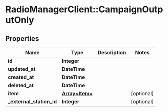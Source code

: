# RadioManagerClient::CampaignOutputOnly

## Properties
Name | Type | Description | Notes
------------ | ------------- | ------------- | -------------
**id** | **Integer** |  | 
**updated_at** | **DateTime** |  | 
**created_at** | **DateTime** |  | 
**deleted_at** | **DateTime** |  | 
**item** | [**Array&lt;Item&gt;**](Item.md) |  | [optional] 
**_external_station_id** | **Integer** |  | [optional] 


